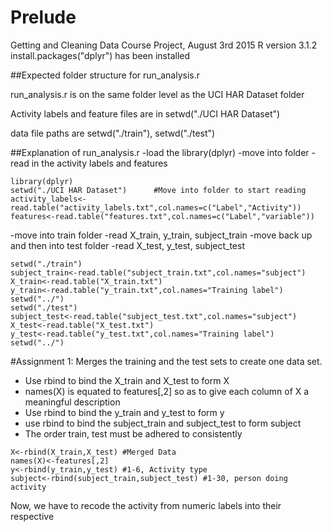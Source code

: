 # Prelude
Getting and Cleaning Data Course Project, August 3rd 2015
R version 3.1.2
install.packages("dplyr") has been installed

##Expected folder structure for run_analysis.r

run_analysis.r is on the same folder level as the UCI HAR Dataset folder

Activity labels and feature files are in setwd("./UCI HAR Dataset")

data file paths are setwd("./train"), setwd("./test")

##Explanation of run_analysis.r
-load the library(dplyr)
-move into folder
-read in the activity labels and features 
```
library(dplyr)                  
setwd("./UCI HAR Dataset")      #Move into folder to start reading
activity_labels<-read.table("activity_labels.txt",col.names=c("Label","Activity"))
features<-read.table("features.txt",col.names=c("Label","variable"))
```
-move into train folder
-read X_train, y_train, subject_train
-move back up and then into test folder
-read X_test, y_test, subject_test
```
setwd("./train")
subject_train<-read.table("subject_train.txt",col.names="subject")
X_train<-read.table("X_train.txt")
y_train<-read.table("y_train.txt",col.names="Training label")
setwd("../")
setwd("./test")
subject_test<-read.table("subject_test.txt",col.names="subject")
X_test<-read.table("X_test.txt")
y_test<-read.table("y_test.txt",col.names="Training label")
setwd("../")
```
#Assignment 1: Merges the training and the test sets to create one data set.
- Use rbind to bind the X_train and X_test to form X
- names(X) is equated to features[,2] so as to give each column of X a meaningful description
- Use rbind to bind the y_train and y_test to form y
- use rbind to bind the subject_train and subject_test to form subject
- The order train, test must be adhered to consistently
```
X<-rbind(X_train,X_test) #Merged Data
names(X)<-features[,2]
y<-rbind(y_train,y_test) #1-6, Activity type
subject<-rbind(subject_train,subject_test) #1-30, person doing activity
```
Now, we have to recode the activity from numeric labels into their respective 
